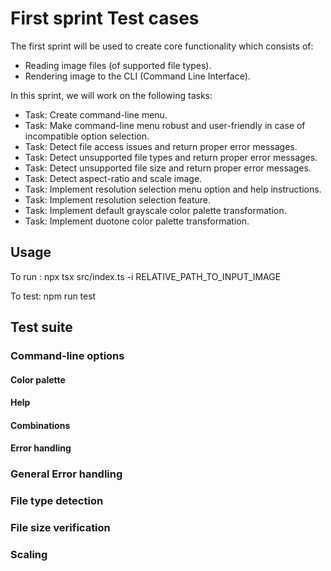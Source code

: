 # First sprint Test cases

The first sprint will be used to create core functionality which consists of:
* Reading image files (of supported file types).
* Rendering image to the CLI (Command Line Interface).

In this sprint, we will work on the following tasks:
* Task: Create command-line menu.
* Task: Make command-line menu robust and user-friendly in case of incompatible option selection.
* Task: Detect file access issues and return proper error messages.
* Task: Detect unsupported file types and return proper error messages.
* Task: Detect unsupported file size and return proper error messages.
* Task: Detect aspect-ratio and scale image.
* Task: Implement resolution selection menu option and help instructions.
* Task: Implement resolution selection feature.
* Task: Implement default grayscale color palette transformation.
* Task: Implement duotone color palette transformation.

## Usage

To run : npx tsx src/index.ts -i RELATIVE_PATH_TO_INPUT_IMAGE

To test: npm run test

## Test suite

### Command-line options

#### Color palette
#### Help
#### Combinations

#### Error handling

### General Error handling
### File type detection
### File size verification
### Scaling


